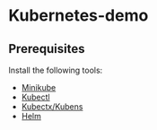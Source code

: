 # Kubernetes-demo

## Prerequisites

Install the following tools:

- [Minikube](https://kubernetes.io/docs/tasks/tools/install-minikube/)
- [Kubectl](https://kubernetes.io/docs/tasks/tools/install-kubectl/)
- [Kubectx/Kubens](https://github.com/ahmetb/kubectx)
- [Helm](https://helm.sh/docs/intro/install/)
